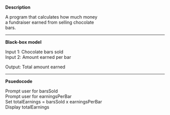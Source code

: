 **Description**

A program that calculates how much money  
a fundraiser earned from selling chocolate  
bars. 

********************************************

**Black-box model**

Input 1: Chocolate bars sold  
Input 2: Amount earned per bar

Output: Total amount earned

********************************************

**Psuedocode**

Prompt user for barsSold  
Prompt user for earningsPerBar  
Set totalEarnings = barsSold x earningsPerBar  
Display totalEarnings